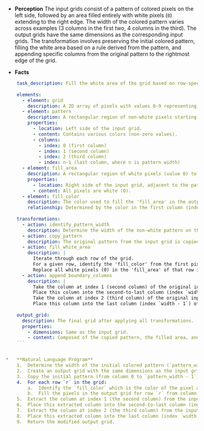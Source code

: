 *   **Perception**
    The input grids consist of a pattern of colored pixels on the left side, followed by an area filled entirely with white pixels (`0`) extending to the right edge. The width of the colored pattern varies across examples (3 columns in the first two, 4 columns in the third). The output grids have the same dimensions as the corresponding input grids. The transformation involves preserving the initial colored pattern, filling the white area based on a rule derived from the pattern, and appending specific columns from the original pattern to the rightmost edge of the grid.

*   **Facts**
    
```yaml
    task_description: Fill the white area of the grid based on row-specific colors and append boundary columns from the original pattern.
    
    elements:
      - element: grid
        description: A 2D array of pixels with values 0-9 representing colors.
      - element: pattern
        description: A rectangular region of non-white pixels starting from the left edge (column 0) of the input grid. Its width is variable.
        properties:
          - location: Left side of the input grid.
          - content: Contains various colors (non-zero values).
          - columns:
            - index: 0 (first column)
            - index: 1 (second column)
            - index: 2 (third column)
            - index: n-1 (last column, where n is pattern width)
      - element: fill_area
        description: A rectangular region of white pixels (value 0) to the right of the pattern in the input grid.
        properties:
          - location: Right side of the input grid, adjacent to the pattern.
          - content: All pixels are white (0).
      - element: fill_color
        description: The color used to fill the 'fill_area' in the output grid. This color is determined per row.
        relationship: Determined by the color in the first column (index 0) of the pattern for that specific row.
    
    transformations:
      - action: identify_pattern_width
        description: Determine the width of the non-white pattern on the left by finding the first column containing only white pixels.
      - action: copy_pattern
        description: The original pattern from the input grid is copied to the same position in the output grid.
      - action: fill_white_area
        description: |
          Iterate through each row of the grid.
          For a given row, identify the 'fill_color' from the first pixel (column 0) of the input pattern in that row.
          Replace all white pixels (0) in the 'fill_area' of that row in the output grid with the identified 'fill_color'. This filling stops before the last two columns.
      - action: append_boundary_columns
        description: |
          Take the column at index 1 (second column) of the original input pattern.
          Place this column into the second-to-last column (index `width - 2`) of the output grid.
          Take the column at index 2 (third column) of the original input pattern.
          Place this column into the last column (index `width - 1`) of the output grid.
    
    output_grid:
      description: The final grid after applying all transformations.
      properties:
        - dimensions: Same as the input grid.
        - content: Composed of the copied pattern, the filled area, and the two appended columns.
    ```


*   **Natural Language Program**
    1.  Determine the width of the initial colored pattern (`pattern_width`) located at the left edge of the input grid by finding the first column index where all pixels are white (`0`). If no such column exists, the pattern width is the full grid width.
    2.  Create an output grid with the same dimensions as the input grid.
    3.  Copy the initial pattern (from column 0 to `pattern_width - 1`) from the input grid to the corresponding columns in the output grid.
    4.  For each row `r` in the grid:
        a.  Identify the `fill_color` which is the color of the pixel at `input[r][0]` (the first column of the pattern in that row).
        b.  Fill the pixels in the output grid for row `r` from column `pattern_width` up to, but not including, the second-to-last column (`width - 2`) with this `fill_color`.
    5.  Extract the column at index 1 (the second column) from the input grid's pattern area.
    6.  Place this extracted column into the second-to-last column (index `width - 2`) of the output grid.
    7.  Extract the column at index 2 (the third column) from the input grid's pattern area.
    8.  Place this extracted column into the last column (index `width - 1`) of the output grid.
    9.  Return the modified output grid.